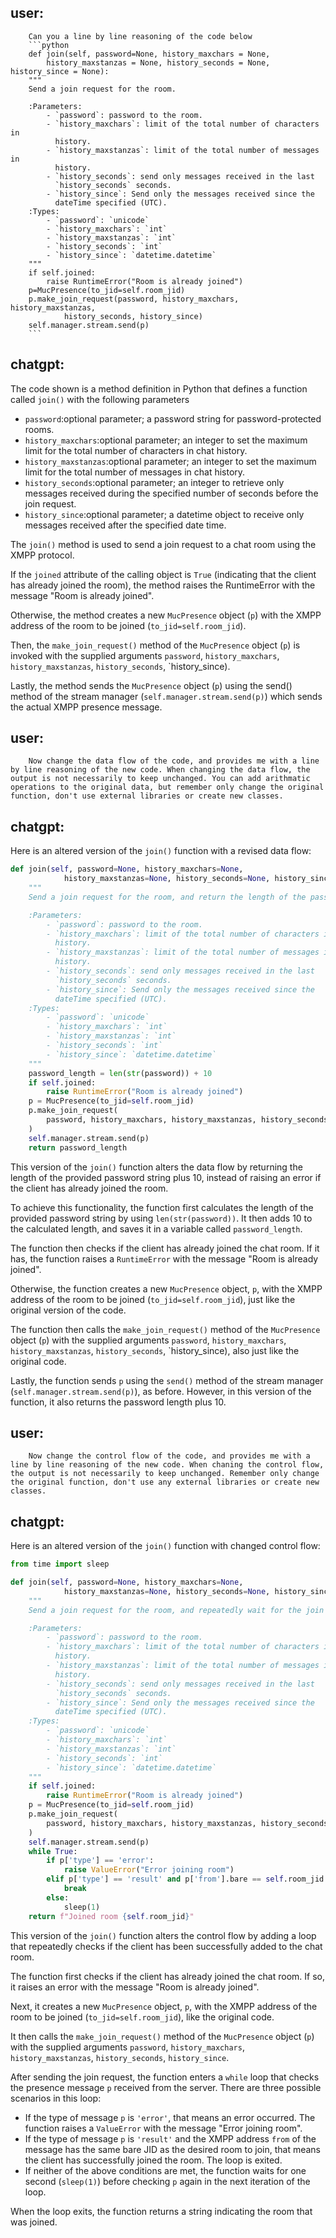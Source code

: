 

## user: 


        Can you a line by line reasoning of the code below
        ```python
        def join(self, password=None, history_maxchars = None,
            history_maxstanzas = None, history_seconds = None, history_since = None):
        """
        Send a join request for the room.

        :Parameters:
            - `password`: password to the room.
            - `history_maxchars`: limit of the total number of characters in
              history.
            - `history_maxstanzas`: limit of the total number of messages in
              history.
            - `history_seconds`: send only messages received in the last
              `history_seconds` seconds.
            - `history_since`: Send only the messages received since the
              dateTime specified (UTC).
        :Types:
            - `password`: `unicode`
            - `history_maxchars`: `int`
            - `history_maxstanzas`: `int`
            - `history_seconds`: `int`
            - `history_since`: `datetime.datetime`
        """
        if self.joined:
            raise RuntimeError("Room is already joined")
        p=MucPresence(to_jid=self.room_jid)
        p.make_join_request(password, history_maxchars, history_maxstanzas,
                history_seconds, history_since)
        self.manager.stream.send(p)
        ```
        

## chatgpt: 

The code shown is a method definition in Python that defines a function called `join()` with the following parameters

- `password`:optional parameter; a password string for password-protected rooms.
- `history_maxchars`:optional parameter; an integer to set the maximum limit for the total number of characters in chat history.
- `history_maxstanzas`:optional parameter; an integer to set the maximum limit for the total number of messages in chat history.
- `history_seconds`:optional parameter; an integer to retrieve only messages received during the specified number of seconds before the join request.
- `history_since`:optional parameter; a datetime object to receive only messages received after the specified date time.

The `join()` method is used to send a join request to a chat room using the XMPP protocol. 

If the `joined` attribute of the calling object is `True` (indicating that the client has already joined the room), the method raises the RuntimeError with the message "Room is already joined".

Otherwise, the method creates a new `MucPresence` object (`p`) with the XMPP address of the room to be joined (`to_jid=self.room_jid`). 

Then, the `make_join_request()` method of the `MucPresence` object (`p`) is invoked with the supplied arguments `password`, `history_maxchars`, `history_maxstanzas`, `history_seconds`, `history_since).

Lastly, the method sends the `MucPresence` object (`p`) using the send() method of the stream manager (`self.manager.stream.send(p)`) which sends the actual XMPP presence message.

## user: 


        Now change the data flow of the code, and provides me with a line by line reasoning of the new code. When changing the data flow, the output is not necessarily to keep unchanged. You can add arithmatic operations to the original data, but remember only change the original function, don't use external libraries or create new classes.
        

## chatgpt: 

Here is an altered version of the `join()` function with a revised data flow:

```python
def join(self, password=None, history_maxchars=None,
            history_maxstanzas=None, history_seconds=None, history_since=None):
    """
    Send a join request for the room, and return the length of the password string provided

    :Parameters:
        - `password`: password to the room.
        - `history_maxchars`: limit of the total number of characters in
          history.
        - `history_maxstanzas`: limit of the total number of messages in
          history.
        - `history_seconds`: send only messages received in the last
          `history_seconds` seconds.
        - `history_since`: Send only the messages received since the
          dateTime specified (UTC).
    :Types:
        - `password`: `unicode`
        - `history_maxchars`: `int`
        - `history_maxstanzas`: `int`
        - `history_seconds`: `int`
        - `history_since`: `datetime.datetime`
    """
    password_length = len(str(password)) + 10
    if self.joined:
        raise RuntimeError("Room is already joined")
    p = MucPresence(to_jid=self.room_jid)
    p.make_join_request(
        password, history_maxchars, history_maxstanzas, history_seconds, history_since
    )
    self.manager.stream.send(p)
    return password_length
```

This version of the `join()` function alters the data flow by returning the length of the provided password string plus 10, instead of raising an error if the client has already joined the room.

To achieve this functionality, the function first calculates the length of the provided password string by using `len(str(password))`. It then adds 10 to the calculated length, and saves it in a variable called `password_length`.

The function then checks if the client has already joined the chat room. If it has, the function raises a `RuntimeError` with the message "Room is already joined".

Otherwise, the function creates a new `MucPresence` object, `p`, with the XMPP address of the room to be joined (`to_jid=self.room_jid`), just like the original version of the code.

The function then calls the `make_join_request()` method of the `MucPresence` object (`p`) with the supplied arguments `password`, `history_maxchars`, `history_maxstanzas`, `history_seconds`, `history_since), also just like the original code.

Lastly, the function sends `p` using the `send()` method of the stream manager (`self.manager.stream.send(p)`), as before. However, in this version of the function, it also returns the password length plus 10.

## user: 


        Now change the control flow of the code, and provides me with a line by line reasoning of the new code. When chaning the control flow, the output is not necessarily to keep unchanged. Remember only change the original function, don't use any external libraries or create new classes.
        

## chatgpt: 

Here is an altered version of the `join()` function with changed control flow:

```python
from time import sleep

def join(self, password=None, history_maxchars=None,
            history_maxstanzas=None, history_seconds=None, history_since=None):
    """
    Send a join request for the room, and repeatedly wait for the join request to be accepted or rejected

    :Parameters:
        - `password`: password to the room.
        - `history_maxchars`: limit of the total number of characters in
          history.
        - `history_maxstanzas`: limit of the total number of messages in
          history.
        - `history_seconds`: send only messages received in the last
          `history_seconds` seconds.
        - `history_since`: Send only the messages received since the
          dateTime specified (UTC).
    :Types:
        - `password`: `unicode`
        - `history_maxchars`: `int`
        - `history_maxstanzas`: `int`
        - `history_seconds`: `int`
        - `history_since`: `datetime.datetime`
    """
    if self.joined:
        raise RuntimeError("Room is already joined")
    p = MucPresence(to_jid=self.room_jid)
    p.make_join_request(
        password, history_maxchars, history_maxstanzas, history_seconds, history_since
    )
    self.manager.stream.send(p)
    while True:
        if p['type'] == 'error':
            raise ValueError("Error joining room")
        elif p['type'] == 'result' and p['from'].bare == self.room_jid.bare:
            break
        else:
            sleep(1)
    return f"Joined room {self.room_jid}"
```

This version of the `join()` function alters the control flow by adding a loop that repeatedly checks if the client has been successfully added to the chat room.

The function first checks if the client has already joined the chat room. If so, it raises an error with the message "Room is already joined".

Next, it creates a new `MucPresence` object, `p`, with the XMPP address of the room to be joined (`to_jid=self.room_jid`), like the original code.

It then calls the `make_join_request()` method of the `MucPresence` object (`p`) with the supplied arguments `password`, `history_maxchars`, `history_maxstanzas`, `history_seconds`, `history_since`.

After sending the join request, the function enters a `while` loop that checks the presence message `p` received from the server. There are three possible scenarios in this loop:

- If the type of message `p` is `'error'`, that means an error occurred. The function raises a `ValueError` with the message "Error joining room".
- If the type of message `p` is `'result'` and the XMPP address `from` of the message has the same bare JID as the desired room to join, that means the client has successfully joined the room. The loop is exited.
- If neither of the above conditions are met, the function waits for one second (`sleep(1)`) before checking `p` again in the next iteration of the loop.

When the loop exits, the function returns a string indicating the room that was joined.